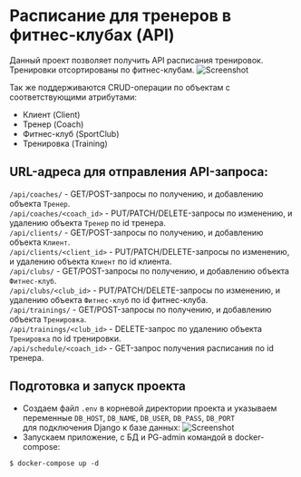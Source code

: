 # Расписание для тренеров в фитнес-клубах (API)
Данный проект позволяет получить API расписания тренировок. Тренировки отсортированы по фитнес-клубам.
![Screenshot](https://github.com/valhallajazzy/goszakparser/blob/main/pictures/env.png)

Так же поддерживаются CRUD-операции по объектам с соответствующими атрибутами:
* Клиент (Client)
* Тренер (Coach)
* Фитнес-клуб (SportClub)
* Тренировка (Training)

## URL-адреса для отправления API-запроса:
`/api/coaches/` - GET/POST-запросы по получению, и добавлению объекта `Тренер`.  
`/api/coaches/<coach_id>` - PUT/PATCH/DELETE-запросы по изменению, и удалению объекта `Тренер` по id тренера.  
`/api/clients/` - GET/POST-запросы по получению, и добавлению объекта `Клиент`.  
`/api/clients/<client_id>` - PUT/PATCH/DELETE-запросы по изменению, и удалению объекта `Клиент` по id клиента.  
`/api/clubs/` - GET/POST-запросы по получению, и добавлению объекта `Фитнес-клуб`.  
`/api/clubs/<club_id>` - PUT/PATCH/DELETE-запросы по изменению, и удалению объекта `Фитнес-клуб` по id фитнес-клуба.  
`/api/trainings/` - GET/POST-запросы по получению, и добавлению объекта `Тренировка`.  
`/api/trainings/<club_id>` - DELETE-запрос по удалению объекта `Тренировка` по id тренировки.  
`/api/schedule/<coach_id>` - GET-запрос получения расписания по id тренера.  

## Подготовка и запуск проекта
* Создаем файл `.env` в корневой директории проекта и указываем переменные `DB_HOST`, `DB_NAME`, `DB_USER`, `DB_PASS`, `DB_PORT`  
для подключения Django к базе данных:
![Screenshot](https://github.com/valhallajazzy/goszakparser/blob/main/pictures/env.png)
* Запускаем приложение, с БД и PG-admin командой в docker-compose:
```console
$ docker-compose up -d
```
